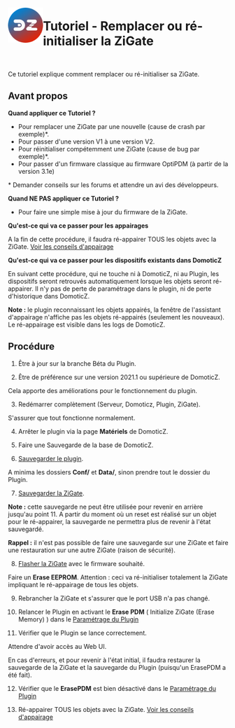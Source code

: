 <a href="Home.md"><img align="left" width="80" height="80" src="../Images/logo_Z4D.png" alt="Logo"></a>

# Tutoriel - Remplacer ou ré-initialiser la ZiGate

</br>

Ce tutoriel explique comment remplacer ou ré-initialiser sa ZiGate.

## Avant propos

**Quand appliquer ce Tutoriel ?**

* Pour remplacer une ZiGate par une nouvelle (cause de crash par exemple)*.
* Pour passer d'une version V1 à une version V2.
* Pour réinitialiser compétemment une ZiGate (cause de bug par exemple)*.
* Pour passer d'un firmware classique au firmware OptiPDM (à partir de la version 3.1e)

\* Demander conseils sur les forums et attendre un avi des développeurs.

**Quand __NE PAS__ appliquer ce Tutoriel ?**

* Pour faire une simple mise à jour du firmware de la ZiGate.

**Qu'est-ce qui va ce passer pour les appairages**

A la fin de cette procédure, il faudra ré-appairer TOUS les objets avec la ZiGate. [Voir les conseils d'appairage](Tuto_Appairage-objet.md#conseils-dappairage)

**Qu'est-ce qui va ce passer pour les dispositifs existants dans DomoticZ**

En suivant cette procédure, qui ne touche ni à DomoticZ, ni au Plugin, les dispositifs seront retrouvés automatiquement lorsque les objets seront ré-appairer. Il n'y pas de perte de paramétrage dans le plugin, ni de perte d'historique dans DomoticZ.

**Note :** le plugin reconnaissant les objets appairés, la fenêtre de l'assistant d'appairage n'affiche pas les objets ré-appairés (seulement les nouveaux). Le ré-appairage est visible dans les logs de DomoticZ.


## Procédure

1. Être à jour sur la branche Béta du Plugin.

2. Être de préférence sur une version 2021.1 ou supérieure de DomoticZ.

Cela apporte des améliorations pour le fonctionnement du plugin.

3. Redémarrer complètement (Serveur, Domoticz, Plugin, ZiGate).

S'assurer que tout fonctionne normalement.

4. Arrêter le plugin via la page **Matériels** de DomoticZ.

5. Faire une Sauvegarde de la base de DomoticZ.

6. [Sauvegarder le plugin](Plugin_Sauvegardes.md).

A minima les dossiers **Conf/** et **Data/**, sinon prendre tout le dossier du Plugin.

7. [Sauvegarder la ZiGate](https://zigate.fr/documentation/sauvegardez-et-restaurez-votre-zigate).

__Note :__ cette sauvegarde ne peut être utilisée pour revenir en arrière jusqu'au point 11. A partir du moment où un reset est réalisé sur un objet pour le ré-appairer, la sauvegarde ne permettra plus de revenir à l'état sauvegardé.

__Rappel :__ il n'est pas possible de faire une sauvegarde sur une ZiGate et faire une restauration sur une autre ZiGate (raison de sécurité).


8. [Flasher la ZiGate](https://zigate.fr/documentation/mise-a-jour-de-la-zigate) avec le firmware souhaité.

Faire un **Erase EEPROM**. Attention : ceci va ré-initialiser totalement la ZiGate impliquant le ré-appairage de tous les objets.

9. Rebrancher la ZiGate et s'assurer que le port USB n'a pas changé.

10. Relancer le Plugin en activant le **Erase PDM** ( Initialize ZiGate (Erase Memory) ) dans le [Paramétrage du Plugin](Plugin_Parametrage.md)

11. Vérifier que le Plugin se lance correctement.

Attendre d'avoir accès au Web UI.

En cas d'erreurs, et pour revenir à l'état initial, il faudra restaurer la sauvegarde de la ZiGate et la sauvegarde du Plugin (puisqu'un ErasePDM a été fait).

12. Vérifier que le **ErasePDM** est bien désactivé dans le [Paramétrage du Plugin](Plugin_Parametrage.md)

13. Ré-appairer TOUS les objets avec la ZiGate. [Voir les conseils d'appairage](Tuto_Appairage-objet.md#conseils-dappairage)
